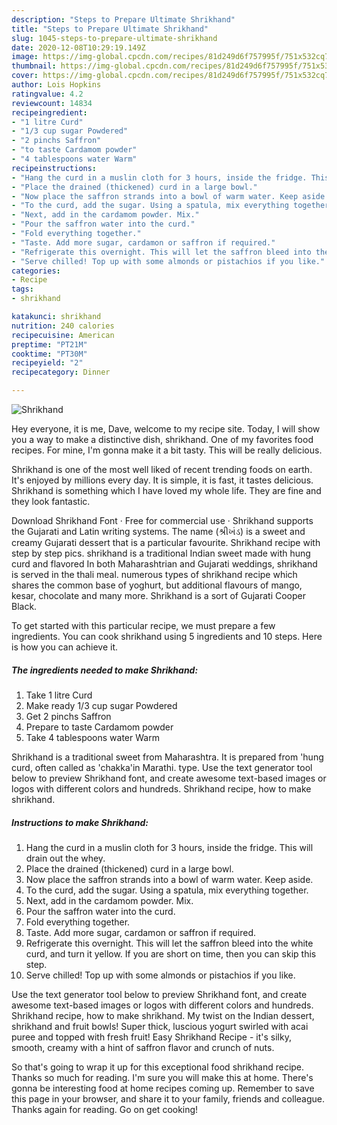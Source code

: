 ```yaml
---
description: "Steps to Prepare Ultimate Shrikhand"
title: "Steps to Prepare Ultimate Shrikhand"
slug: 1045-steps-to-prepare-ultimate-shrikhand
date: 2020-12-08T10:29:19.149Z
image: https://img-global.cpcdn.com/recipes/81d249d6f757995f/751x532cq70/shrikhand-recipe-main-photo.jpg
thumbnail: https://img-global.cpcdn.com/recipes/81d249d6f757995f/751x532cq70/shrikhand-recipe-main-photo.jpg
cover: https://img-global.cpcdn.com/recipes/81d249d6f757995f/751x532cq70/shrikhand-recipe-main-photo.jpg
author: Lois Hopkins
ratingvalue: 4.2
reviewcount: 14834
recipeingredient:
- "1 litre Curd"
- "1/3 cup sugar Powdered"
- "2 pinchs Saffron"
- "to taste Cardamom powder"
- "4 tablespoons water Warm"
recipeinstructions:
- "Hang the curd in a muslin cloth for 3 hours, inside the fridge. This will drain out the whey."
- "Place the drained (thickened) curd in a large bowl."
- "Now place the saffron strands into a bowl of warm water. Keep aside."
- "To the curd, add the sugar. Using a spatula, mix everything together."
- "Next, add in the cardamom powder. Mix."
- "Pour the saffron water into the curd."
- "Fold everything together."
- "Taste. Add more sugar, cardamon or saffron if required."
- "Refrigerate this overnight. This will let the saffron bleed into the white curd, and turn it yellow. If you are short on time, then you can skip this step."
- "Serve chilled! Top up with some almonds or pistachios if you like."
categories:
- Recipe
tags:
- shrikhand

katakunci: shrikhand 
nutrition: 240 calories
recipecuisine: American
preptime: "PT21M"
cooktime: "PT30M"
recipeyield: "2"
recipecategory: Dinner

---
```



![Shrikhand](https://img-global.cpcdn.com/recipes/81d249d6f757995f/751x532cq70/shrikhand-recipe-main-photo.jpg)

Hey everyone, it is me, Dave, welcome to my recipe site. Today, I will show you a way to make a distinctive dish, shrikhand. One of my favorites food recipes. For mine, I'm gonna make it a bit tasty. This will be really delicious.

Shrikhand is one of the most well liked of recent trending foods on earth. It's enjoyed by millions every day. It is simple, it is fast, it tastes delicious. Shrikhand is something which I have loved my whole life. They are fine and they look fantastic.

Download Shrikhand Font · Free for commercial use · Shrikhand supports the Gujarati and Latin writing systems. The name (શ્રીખંડ) is a sweet and creamy Gujarati dessert that is a particular favourite. Shrikhand recipe with step by step pics. shrikhand is a traditional Indian sweet made with hung curd and flavored In both Maharashtrian and Gujarati weddings, shrikhand is served in the thali meal. numerous types of shrikhand recipe which shares the common base of yoghurt, but additional flavours of mango, kesar, chocolate and many more. Shrikhand is a sort of Gujarati Cooper Black.


To get started with this particular recipe, we must prepare a few ingredients. You can cook shrikhand using 5 ingredients and 10 steps. Here is how you can achieve it.

<!--inarticleads1-->

##### The ingredients needed to make Shrikhand:

1. Take 1 litre Curd
1. Make ready 1/3 cup sugar Powdered
1. Get 2 pinchs Saffron
1. Prepare to taste Cardamom powder
1. Take 4 tablespoons water Warm


Shrikhand is a traditional sweet from Maharashtra. It is prepared from &#39;hung curd, often called as &#39;chakka&#39;in Marathi. type. Use the text generator tool below to preview Shrikhand font, and create awesome text-based images or logos with different colors and hundreds. Shrikhand recipe, how to make shrikhand. 

<!--inarticleads2-->

##### Instructions to make Shrikhand:

1. Hang the curd in a muslin cloth for 3 hours, inside the fridge. This will drain out the whey.
1. Place the drained (thickened) curd in a large bowl.
1. Now place the saffron strands into a bowl of warm water. Keep aside.
1. To the curd, add the sugar. Using a spatula, mix everything together.
1. Next, add in the cardamom powder. Mix.
1. Pour the saffron water into the curd.
1. Fold everything together.
1. Taste. Add more sugar, cardamon or saffron if required.
1. Refrigerate this overnight. This will let the saffron bleed into the white curd, and turn it yellow. If you are short on time, then you can skip this step.
1. Serve chilled! Top up with some almonds or pistachios if you like.


Use the text generator tool below to preview Shrikhand font, and create awesome text-based images or logos with different colors and hundreds. Shrikhand recipe, how to make shrikhand. My twist on the Indian dessert, shrikhand and fruit bowls! Super thick, luscious yogurt swirled with acai puree and topped with fresh fruit! Easy Shrikhand Recipe - it&#39;s silky, smooth, creamy with a hint of saffron flavor and crunch of nuts. 

So that's going to wrap it up for this exceptional food shrikhand recipe. Thanks so much for reading. I'm sure you will make this at home. There's gonna be interesting food at home recipes coming up. Remember to save this page in your browser, and share it to your family, friends and colleague. Thanks again for reading. Go on get cooking!
